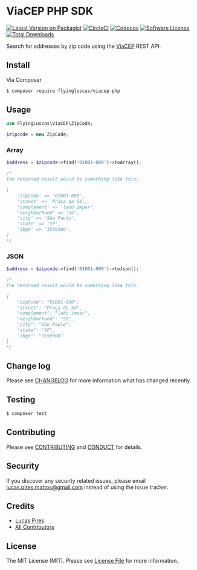 # ViaCEP PHP SDK

[![Latest Version on Packagist][ico-version]][link-packagist]
[![CircleCI][icon-circleci]][link-circleci]
[![Codecov][icon-codecov]][link-codecov]
[![Software License][ico-license]](LICENSE.md)
[![Total Downloads][ico-downloads]][link-downloads]

Search for addresses by zip code using the [ViaCEP](https://viacep.com.br) REST API.

## Install

Via Composer

``` bash
$ composer require flyingluscas/viacep-php
```

## Usage

``` php
use FlyingLuscas\ViaCEP\ZipCode;

$zipcode = new ZipCode;

```

### Array

``` php
$address = $zipcode->find('01001-000')->toArray();

/*
The returned result would be something like this:

[
    'zipCode' => '01001-000',
    'street' => 'Praça da Sé',
    'complement' => 'lado ímpar',
    'neighborhood' => 'Sé',
    'city' => 'São Paulo',
    'state' => 'SP',
    'ibge' => '3550308',
]
*/
```

### JSON

``` php
$address = $zipcode->find('01001-000')->toJson();

/*
The returned result would be something like this:

{
    "zipCode": "01001-000",
    "street": "Praça da Sé",
    "complement": "lado ímpar",
    "neighborhood": "Sé",
    "city": "São Paulo",
    "state": "SP",
    "ibge": "3550308"
}
*/
```

## Change log

Please see [CHANGELOG](CHANGELOG.md) for more information what has changed recently.

## Testing

``` bash
$ composer test
```

## Contributing

Please see [CONTRIBUTING](CONTRIBUTING.md) and [CONDUCT](CONDUCT.md) for details.

## Security

If you discover any security related issues, please email lucas.pires.mattos@gmail.com instead of using the issue tracker.

## Credits

- [Lucas Pires][link-author]
- [All Contributors][link-contributors]

## License

The MIT License (MIT). Please see [License File](LICENSE.md) for more information.

[ico-version]: https://img.shields.io/packagist/v/flyingluscas/viacep-php.svg?style=flat-square
[ico-license]: https://img.shields.io/badge/license-MIT-brightgreen.svg?style=flat-square
[ico-downloads]: https://img.shields.io/packagist/dt/flyingluscas/viacep-php.svg?style=flat-square
[icon-circleci]: https://img.shields.io/circleci/project/github/flyingluscas/viacep-php.svg?style=flat-square
[icon-codecov]: https://img.shields.io/codecov/c/github/flyingluscas/viacep-php.svg?style=flat-square

[link-circleci]: https://circleci.com/gh/flyingluscas/viacep-php
[link-codecov]: https://codecov.io/gh/flyingluscas/viacep-php
[link-packagist]: https://packagist.org/packages/flyingluscas/viacep-php
[link-downloads]: https://packagist.org/packages/flyingluscas/viacep-php
[link-author]: https://github.com/flyingluscas
[link-contributors]: ../../contributors
